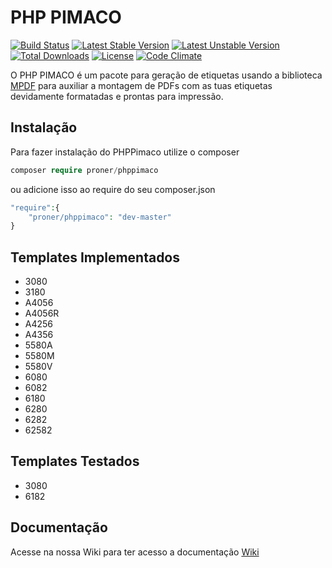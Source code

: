 # PHP PIMACO

[![Build Status](https://travis-ci.org/mrprompt/phppimaco.svg?branch=master)](https://travis-ci.org/mrprompt/phppimaco)
[![Latest Stable Version](https://poser.pugx.org/proner/phppimaco/v/stable)](https://packagist.org/packages/proner/phppimaco)
[![Latest Unstable Version](https://poser.pugx.org/proner/phppimaco/v/unstable)](https://packagist.org/packages/proner/phppimaco)
[![Total Downloads](https://poser.pugx.org/proner/phppimaco/downloads)](https://packagist.org/packages/proner/phppimaco)
[![License](https://poser.pugx.org/proner/phppimaco/license.svg)](https://packagist.org/packages/proner/phppimaco)
[![Code Climate](https://codeclimate.com/github/PronerInformatica/phppimaco/badges/gpa.svg)](https://codeclimate.com/github/PronerInformatica/phppimaco)

O PHP PIMACO é um pacote para geração de etiquetas usando a biblioteca <a href="https://github.com/mpdf/mpdf" target="_blank">MPDF</a> para auxiliar a montagem de PDFs com as tuas etiquetas devidamente formatadas e prontas para impressão.

## Instalação

Para fazer instalação do PHPPimaco utilize o composer
```php
composer require proner/phppimaco
```
ou adicione isso ao require do seu composer.json
```php
"require":{
    "proner/phppimaco": "dev-master"
}
```

## Templates Implementados
* 3080
* 3180
* A4056
* A4056R
* A4256
* A4356
* 5580A
* 5580M
* 5580V
* 6080
* 6082
* 6180
* 6280
* 6282
* 62582


## Templates Testados
* 3080
* 6182


## Documentação

Acesse na nossa Wiki para ter acesso a documentação <a href="https://github.com/PronerInformatica/phppimaco/wiki" target="_blank">Wiki</a>